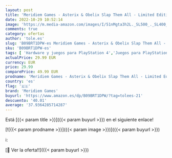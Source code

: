 ```yaml
---
layout: post
title: 'Meridiem Games - Asterix & Obelix Slap Them All - Limited Edition - Playstation 4'
date: 2022-10-29 10:52:14
image: 'https://m.media-amazon.com/images/I/51nMgta3h2L._SL500_._SL400_.jpg'
comments: true
category: ofertas
author: 'tole.es'
slug: 'B09BRT1DPW-es Meridiem Games - Asterix & Obelix Slap Them All - Limited...'
sku: 'B09BRT1DPW-es'
tags: [ 'Hardware y juegos para PlayStation 4','Juegos para PlayStation 4','Videojuegos','meridiem games','playstation','🇪🇸', ]
actualPrice: 29.99 EUR
currency: EUR
price: 29.99
comparePrice: 49.99 EUR
prodname: 'Meridiem Games - Asterix & Obelix Slap Them All - Limited Edition - Playstation 4'
country: 'es'
flag: '🇪🇸'
brand: 'Meridiem Games'
buyurl: 'https://www.amazon.es/dp/B09BRT1DPW/?tag=tolees-21'
descuento: '40.01'
average: '37.9364285714287'
---
```


Está [{{< param title >}}]({{< param buyurl >}}) en el siguiente enlace!

[![{{< param prodname >}}]({{< param image >}})]({{< param buyurl >}})

ℹ️:


[🛒 Ver la oferta!!]({{< param buyurl >}})
